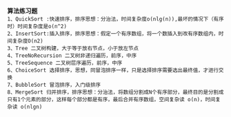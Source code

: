**算法练习题**
 <br>
`1、QuickSort :快速排序，排序思想：分治法，时间复杂度o(nlg(n)),最坏的情况下（有序时）时间复杂度是o(n^2)`
<br>
`2、InsertSort:插入排序，排序思想：假定一个有序数组，将一个数插入到改有序数组内，时间复杂度O(n2)`
<br>
`3、Tree 二叉树构建，大于等于放右节点，小于放左节点`
<br>
`4、TreeNoRecursion 二叉树非递归遍历，前序，中序`
<br>
`5、TreeSequence 二叉树层序遍历，前序，中序`
<br>
`6、ChoiceSort 选择排序，思想，同冒泡排序一样，只是选择排序需要选出最终值，才进行交换`
<br>
`7、BubbleSort 冒泡排序，入门级排序`
<br>
`8、MergeSort 归并排序，排序思想：分治法，将数组分割成N个有序部分，最终目的是分割成只有1个元素的部分，这样每个部分都是有序，最后合并有序数组，空间复杂读 o(n)，时间复杂读 o(nlgn)`